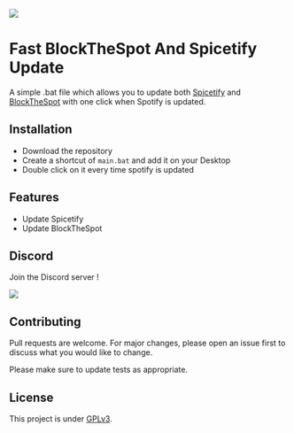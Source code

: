 ![](https://img.shields.io/github/repo-size/Darkempire78/Fast-BlockTheSpot-And-Spicetify-Update?style=for-the-badge)

# Fast BlockTheSpot And Spicetify Update

A simple .bat file which allows you to update both [Spicetify](https://github.com/khanhas/spicetify-cli) and [BlockTheSpot](https://github.com/mrpond/BlockTheSpot) with one click when Spotify is updated.

## Installation

* Download the repository
* Create a shortcut of `main.bat` and add it on your Desktop
* Double click on it every time spotify is updated

## Features

* Update Spicetify 
* Update BlockTheSpot

## Discord

Join the Discord server !

[![](https://i.imgur.com/UfyvtOL.png)](https://discord.gg/sPvJmY7mcV)

## Contributing

Pull requests are welcome. For major changes, please open an issue first to discuss what you would like to change.

Please make sure to update tests as appropriate.

## License

This project is under [GPLv3](https://github.com/Darkempire78/Raid-Protect-Discord-Bot/blob/master/LICENSE).
